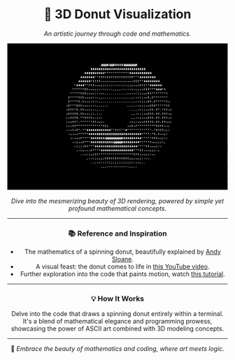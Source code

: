 <div align="center">

# 🍩 3D Donut Visualization

*An artistic journey through code and mathematics.*

![Spinning Donut](https://github.com/IlanVinogard/Donut3D/blob/master/spinning-donut.gif)

_Dive into the mesmerizing beauty of 3D rendering, powered by simple yet profound mathematical concepts._

---

### 📚 Reference and Inspiration

- The mathematics of a spinning donut, beautifully explained by [Andy Sloane](https://www.a1k0n.net/2011/07/20/donut-math.html).
- A visual feast: the donut comes to life in [this YouTube video](https://youtu.be/typMO-5VudE?si=q7J6GSt5fuQusYz6).
- Further exploration into the code that paints motion, watch [this tutorial](https://youtu.be/DEqXNfs_HhY?si=_aBb-ssXlXL4T5WK).

---

### 💡 How It Works

Delve into the code that draws a spinning donut entirely within a terminal. It's a blend of mathematical elegance and programming prowess, showcasing the power of ASCII art combined with 3D modeling concepts.

---

🌟 *Embrace the beauty of mathematics and coding, where art meets logic.*

</div>
